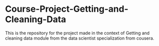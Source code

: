 # Course-Project-Getting-and-Cleaning-Data
This is the repository for the project made in the context of Getting and cleaning data module from the data scientist specialization from cousera.
